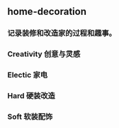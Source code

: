 ## home-decoration
### 记录装修和改造家的过程和趣事。

### Creativity		创意与灵感
### Electic			家电
### Hard			硬装改造
### Soft			软装配饰